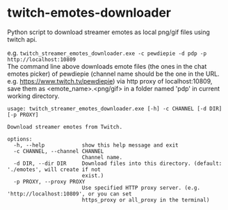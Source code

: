 # twitch-emotes-downloader
Python script to download streamer emotes as local png/gif files using twitch api.  

e.g. `twitch_streamer_emotes_downloader.exe -c pewdiepie -d pdp -p http://localhost:10809`  
The command line above downloads emote files (the ones in the chat emotes picker) of pewdiepie (channel name should be the one in the URL. e.g. https://www.twitch.tv/pewdiepie) via http proxy of localhost:10809, save them as <emote_name>.<png/gif> in a folder named 'pdp' in current working directory.  
```
usage: twitch_streamer_emotes_downloader.exe [-h] -c CHANNEL [-d DIR] [-p PROXY]

Download streamer emotes from Twitch.

options:
  -h, --help            show this help message and exit
  -c CHANNEL, --channel CHANNEL
                        Channel name.
  -d DIR, --dir DIR     Download files into this directory. (default: './emotes', will create if not
                        exist.)
  -p PROXY, --proxy PROXY
                        Use specified HTTP proxy server. (e.g. 'http://localhost:10809', or you can set
                        https_proxy or all_proxy in the terminal)
```
